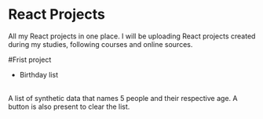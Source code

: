 # React Projects

All my React projects in one place. I will be uploading React projects created during my studies, following courses and online sources.

#Frist project
- Birthday list
<br>
A list of synthetic data that names 5 people and their respective age. A button is also present to clear the list. 
